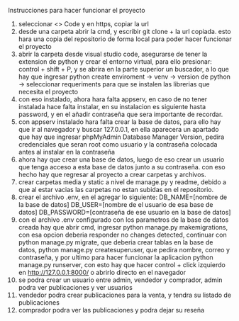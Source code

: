 Instrucciones para hacer funcionar el proyecto
1. seleccionar <> Code y en https, copiar la url
2. desde una carpeta abrir la cmd, y escribir git clone + la url copiada. esto hara una copia del repositorio de forma local para poder hacer funcionar el proyecto
3. abrir la carpeta desde visual studio code, asegurarse de tener la extension de python y crear el entorno virtual, para ello presionar: control + shift + P, y se abrira en la parte superior un buscador, a lo que hay que ingresar python create enviroment -> venv -> version de python -> seleccionar requeriments para que se instalen las librerias que necesita el proyecto
4. con eso instalado, ahora hara falta appserv, en caso de no tener instalada hace falta instalar, en su instalacion es siguiente hasta password, y en el añadir contraseña que sera importante de recordar.
5. con appserv instalado hara falta crear la base de datos, para ello hay que ir al navegador y buscar 127.0.0.1, en ella aparecera un apartado que hay que ingresar phpMyAdmin Database Manager Version, pedira credenciales que seran root como usuario y la contraseña colocada antes al instalar en la contraseña
6. ahora hay que crear una base de datos, luego de eso crear un usuario que tenga acceso a esta base de datos junto a  su contraseña. con eso hecho hay que regresar al proyecto a crear carpetas y archivos.
7. crear carpetas media y static a nivel de manage.py y readme, debido a que al estar vacias las carpetas no estan subidas en el repositorio.
8. crear el archivo .env, en el agregar lo siguiente:
DB_NAME=[nombre de la base de datos]
DB_USER=[nombre de el usuario de esa base de datos]
DB_PASSWORD=[contraseña de ese usuario en la base de datos]
9. con el archivo .env configurado con los parametros de la base de datos creada hay que abrir cmd, ingresar python manage.py makemigrations, con esa opcion deberia responder no changes detected, continuar con python manage.py migrate, que deberia crear tablas en la base de datos, python manage.py createsuperuser, que pedira nombre, correo y contraseña, y por ultimo para hacer funcionar la aplicacion python manage.py runserver, con esto hay que hacer control + click izquierdo en http://127.0.0.1:8000/ o abrirlo directo en el navegador
10. se podra crear un usuario entre admin, vendedor y comprador, admin podra ver publicaciones y ver usuarios
11. vendedor podra crear publicaciones para la venta, y tendra su listado de publicaciones
12. comprador podra ver las publicaciones y podra dejar su reseña
